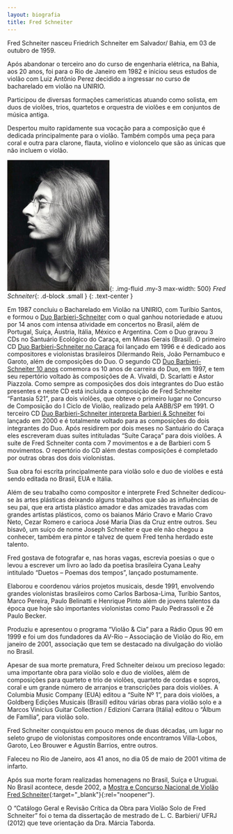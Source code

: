 ```yaml
---
layout: biografia
title: Fred Schneiter
---
```


Fred Schneiter nasceu Friedrich Schneiter em Salvador/ Bahia, em 03 de outubro de 1959.

Após abandonar o terceiro ano do curso de engenharia elétrica, na Bahia, aos 20 anos, foi para o Rio de Janeiro em 1982 e iniciou seus estudos de violão com Luiz Antônio Perez decidido a ingressar no curso de bacharelado em violão na UNIRIO.

Participou de diversas formações cameristicas atuando como solista, em duos de violões, trios, quartetos e orquestra de violões e em conjuntos de música antiga.

Despertou muito rapidamente sua vocação para a composição que é dedicada principalmente para o violão. Também compôs uma peça para coral e outra para clarone, flauta, violino e violoncelo que são as únicas que não incluem o violão.

![Fred Schneiter](/assets/images/fred-schneiter.jpg "Fred Schneiter"){: .img-fluid .my-3 max-width: 500}
*Fred Schneiter*{: .d-block .small }
{: .text-center }

Em 1987 concluiu o Bacharelado em Violão na UNIRIO, com Turíbio Santos, e formou o [Duo Barbieri-Schneiter](/duo-barbieri-schneiter) com o qual ganhou notoriedade e atuou por 14 anos com intensa atividade em concertos no Brasil, além de Portugal, Suíça, Áustria, Itália, México e Argentina. Com o Duo gravou 3 CDs no Santuário Ecológico do Caraça, em Minas Gerais (Brasil). O primeiro CD [Duo Barbieri-Schneiter no Caraça](/album/duo-barbieri-schneiter-no-caraca) foi lançado em 1996 e é dedicado aos compositores e violonistas brasileiros Dilermando Reis, João Pernambuco e Garoto, além de composições do Duo. O segundo CD [Duo Barbieri-Schneiter 10 anos](/duo-barbieri-schneiter-10-anos) comemora os 10 anos de carreira do Duo, em 1997, e tem seu repertório voltado às composições de A. Vivaldi, D. Scarlatti e Astor Piazzola. Como sempre as composições dos dois integrantes do Duo estão presentes e neste CD está incluída a composição de Fred Schneiter “Fantasia 521”, para dois violões, que obteve o primeiro lugar no Concurso de Composição do I Ciclo de Violão, realizado pela AABB/SP em 1991. O terceiro CD [Duo Barbieri-Schneiter interpreta Barbieri &amp; Schneiter](/duo-barbieri-schneiter-interpreta-barbieri-schneiter) foi lançado em 2000 e é totalmente voltado para as composições do dois integrantes do Duo. Após residirem por dois meses no Santuário do Caraça eles escreveram duas suítes intituladas “Suíte Caraça” para dois violões. A suíte de Fred Schneiter conta com 7 movimentos e a de Barbieri com 5 movimentos. O repertório do CD além destas composições é completado por outras obras dos dois violonistas.

Sua obra foi escrita principalmente para violão solo e duo de violões e está sendo editada no Brasil, EUA e Itália.

Além de seu trabalho como compositor e interprete Fred Schneiter dedicou-se às artes plásticas deixando alguns trabalhos que são as influências de seu pai, que era artista plástico amador e das amizades travadas com grandes artistas plásticos, como os baianos Mário Cravo e Mario Cravo Neto, Cezar Romero e carioca José Maria Dias da Cruz entre outros. Seu bisavô, um suíço de nome Joseph Schneiter e que ele não chegou a conhecer, também era pintor e talvez de quem Fred tenha herdado este talento.

Fred gostava de fotografar e, nas horas vagas, escrevia poesias o que o levou a escrever um livro ao lado da poetisa brasileira Cyana Leahy intitulado “Duetos – Poemas dos tempos”, lançado postumamente.

Elaborou e coordenou vários projetos musicais, desde 1991, envolvendo grandes violonistas brasileiros como Carlos Barbosa-Lima, Turíbio Santos, Marco Pereira, Paulo Belinatti e Henrique Pinto além de jovens talentos da época que hoje são importantes violonistas como Paulo Pedrassoli e Zé Paulo Becker.

Produziu e apresentou o programa “Violão & Cia” para a Rádio Opus 90 em 1999 e foi um dos fundadores da AV-Rio – Associação de Violão do Rio, em janeiro de 2001, associação que tem se destacado na divulgação do violão no Brasil.

Apesar de sua morte prematura, Fred Schneiter deixou um precioso legado: uma importante obra para violão solo e duo de violões, além de composições para quarteto e trio de violões, quarteto de cordas e sopros, coral e um grande número de arranjos e transcrições para dois violões. A Columbia Music Company (EUA) editou a “Suíte Nº 1”, para dois violões, a Goldberg Edições Musicais (Brasil) editou várias obras para violão solo e a Marcos Vinícius Guitar Collection / Edizioni Carrara (Itália) editou o “Álbum de Família”, para violão solo.

Fred Schneiter conquistou em pouco menos de duas décadas, um lugar no seleto grupo de violonistas compositores onde encontramos Villa-Lobos, Garoto, Leo Brouwer e Agustín Barrios, entre outros.

Faleceu no Rio de Janeiro, aos 41 anos, no dia 05 de maio de 2001 vitima de infarto.

Após sua morte foram realizadas homenagens no Brasil, Suíça e Uruguai. No Brasil acontece, desde 2002, a [Mostra e Concurso Nacional de Violão Fred Schneiter](http://www.mostrafred.com){:target="_blank"}{:rel="noopener"}.

O “Catálogo Geral e Revisão Crítica da Obra para Violão Solo de Fred Schneiter” foi o tema da dissertação de mestrado de L. C. Barbieri/ UFRJ (2012) que teve orientação da Dra. Márcia Taborda.